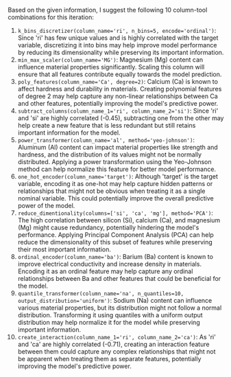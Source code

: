  Based on the given information, I suggest the following 10 column-tool combinations for this iteration:

1. `k_bins_discretizer(column_name='ri', n_bins=5, encode='ordinal')`: Since 'ri' has few unique values and is highly correlated with the target variable, discretizing it into bins may help improve model performance by reducing its dimensionality while preserving its important information.
2. `min_max_scaler(column_name='MG')`: Magnesium (Mg) content can influence material properties significantly. Scaling this column will ensure that all features contribute equally towards the model prediction.
3. `poly_features(column_name='Ca', degree=2)`: Calcium (Ca) is known to affect hardness and durability in materials. Creating polynomial features of degree 2 may help capture any non-linear relationships between Ca and other features, potentially improving the model's predictive power.
4. `subtract_columns(column_name_1='ri', column_name_2='si')`: Since 'ri' and 'si' are highly correlated (-0.45), subtracting one from the other may help create a new feature that is less redundant but still retains important information for the model.
5. `power_transformer(column_name='al', method='yeo-johnson')`: Aluminum (Al) content can impact material properties like strength and hardness, and the distribution of its values might not be normally distributed. Applying a power transformation using the Yeo-Johnson method can help normalize this feature for better model performance.
6. `one_hot_encoder(column_name='target')`: Although 'target' is the target variable, encoding it as one-hot may help capture hidden patterns or relationships that might not be obvious when treating it as a single nominal variable. This could potentially improve the overall predictive power of the model.
7. `reduce_dimentionality(columns=['si', 'ca', 'mg'], method='PCA')`: The high correlation between silicon (Si), calcium (Ca), and magnesium (Mg) might cause redundancy, potentially hindering the model's performance. Applying Principal Component Analysis (PCA) can help reduce the dimensionality of this subset of features while preserving their most important information.
8. `ordinal_encoder(column_name='ba')`: Barium (Ba) content is known to improve electrical conductivity and increase density in materials. Encoding it as an ordinal feature may help capture any ordinal relationships between Ba and other features that could be beneficial for the model.
9. `quantile_transformer(column_name='na', n_quantiles=10, output_distribution='uniform')`: Sodium (Na) content can influence various material properties, but its distribution might not follow a normal distribution. Transforming it using quantiles with a uniform output distribution may help normalize it for the model while preserving important information.
10. `create_interaction(column_name_1='ri', column_name_2='ca')`: As 'ri' and 'ca' are highly correlated (-0.71), creating an interaction feature between them could capture any complex relationships that might not be apparent when treating them as separate features, potentially improving the model's predictive power.